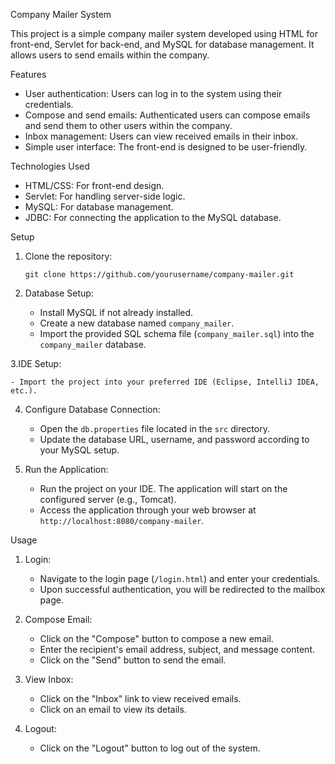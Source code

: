  Company Mailer System

This project is a simple company mailer system developed using HTML for front-end, Servlet for back-end, and MySQL for database management. It allows users to send emails within the company.

 Features

- User authentication: Users can log in to the system using their credentials.
- Compose and send emails: Authenticated users can compose emails and send them to other users within the company.
- Inbox management: Users can view received emails in their inbox.
- Simple user interface: The front-end is designed to be user-friendly.

 Technologies Used

- HTML/CSS: For front-end design.
- Servlet: For handling server-side logic.
- MySQL: For database management.
- JDBC: For connecting the application to the MySQL database.

Setup

1. Clone the repository:

    ```
    git clone https://github.com/yourusername/company-mailer.git
    ```

2. Database Setup:

    - Install MySQL if not already installed.
    - Create a new database named `company_mailer`.
    - Import the provided SQL schema file (`company_mailer.sql`) into the `company_mailer` database.

3.IDE Setup:

    - Import the project into your preferred IDE (Eclipse, IntelliJ IDEA, etc.).

4. Configure Database Connection:

    - Open the `db.properties` file located in the `src` directory.
    - Update the database URL, username, and password according to your MySQL setup.

5. Run the Application:

    - Run the project on your IDE. The application will start on the configured server (e.g., Tomcat).
    - Access the application through your web browser at `http://localhost:8080/company-mailer`.

 Usage

1. Login:

    - Navigate to the login page (`/login.html`) and enter your credentials.
    - Upon successful authentication, you will be redirected to the mailbox page.

2. Compose Email:

    - Click on the "Compose" button to compose a new email.
    - Enter the recipient's email address, subject, and message content.
    - Click on the "Send" button to send the email.

3. View Inbox:

    - Click on the "Inbox" link to view received emails.
    - Click on an email to view its details.

4. Logout:

    - Click on the "Logout" button to log out of the system.

